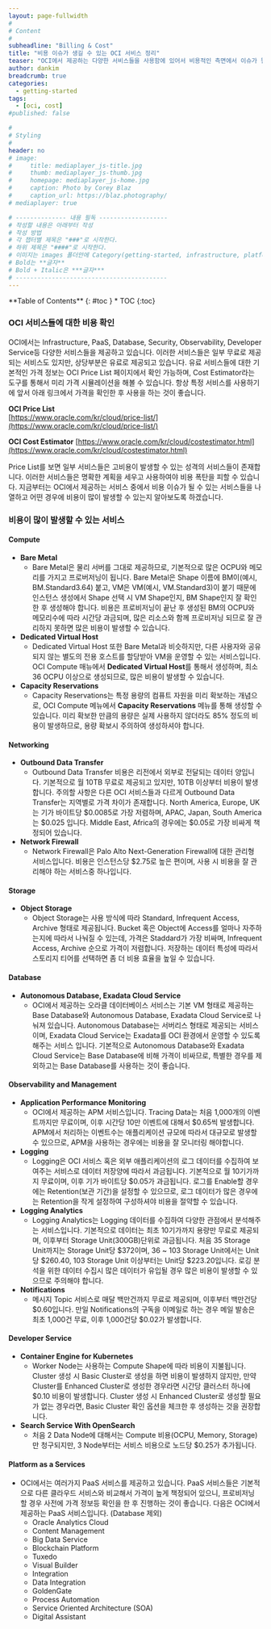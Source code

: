 ```yaml
---
layout: page-fullwidth
#
# Content
#
subheadline: "Billing & Cost"
title: "비용 이슈가 생길 수 있는 OCI 서비스 정리"
teaser: "OCI에서 제공하는 다양한 서비스들을 사용함에 있어서 비용적인 측면에서 이슈가 될 만한 내용들을 정리하였습니다."
author: dankim
breadcrumb: true
categories:
  - getting-started
tags:
  - [oci, cost]
#published: false

#
# Styling
#
header: no
# image:
#     title: mediaplayer_js-title.jpg
#     thumb: mediaplayer_js-thumb.jpg
#     homepage: mediaplayer_js-home.jpg
#     caption: Photo by Corey Blaz
#     caption_url: https://blaz.photography/
# mediaplayer: true

# -------------- 내용 필독 -------------------
# 작성할 내용은 아래부터 작성
# 작성 방법
# 각 챕터별 제목은 "###"로 시작한다.
# 하위 제목은 "####"로 시작한다.
# 이미지는 images 폴더안에 Category(getting-started, infrastructure, platform, database, aiml)에 넣고 사용 시 "../../images/카테고리명/이미지" 형태로 참조한다.
# Bold는 **글자**
# Bold + Italic은 ***글자***
# ------------------------------------------
---
```


<div class="panel radius" markdown="1">
**Table of Contents**
{: #toc }
*  TOC
{:toc}
</div>

### OCI 서비스들에 대한 비용 확인
OCI에서는 Infrastructure, PaaS, Database, Security, Observability, Developer Service등 다양한 서비스들을 제공하고 있습니다. 이러한 서비스들은 일부 무료로 제공되는 서비스도 있지만, 상당부분은 유료로 제공되고 있습니다. 유료 서비스들에 대한 기본적인 가격 정보는 OCI Price List 페이지에서 확인 가능하며, Cost Estimator라는 도구를 통해서 미리 가격 시뮬레이션을 해볼 수 있습니다. 항상 특정 서비스를 사용하기에 앞서 아래 링크에서 가격을 확인한 후 사용을 하는 것이 좋습니다.

**OCI Price List**  
[https://www.oracle.com/kr/cloud/price-list/](https://www.oracle.com/kr/cloud/price-list/)

**OCI Cost Estimator**
[https://www.oracle.com/kr/cloud/costestimator.html](https://www.oracle.com/kr/cloud/costestimator.html)

Price List를 보면 일부 서비스들은 고비용이 발생할 수 있는 성격의 서비스들이 존재합니다. 이러한 서비스들은 명확한 계획을 세우고 사용하여야 비용 폭탄을 피할 수 있습니다. 지금부터는 OCI에서 제공하는 서비스 중에서 비용 이슈가 될 수 있는 서비스들을 나열하고 어떤 경우에 비용이 많이 발생할 수 있는지 알아보도록 하겠습니다.

### 비용이 많이 발생할 수 있는 서비스
#### Compute
* **Bare Metal**
  * Bare Metal은 물리 서버를 그대로 제공하므로, 기본적으로 많은 OCPU와 메모리를 가지고 프로버저닝이 됩니다. Bare Metal은 Shape 이름에 BM이(예시, BM.Standard3.64) 붙고, VM은 VM(예시, VM.Standard3)이 붙기 때문에 인스턴스 생성에서 Shape 선택 시 VM Shape인지, BM Shape인지 잘 확인한 후 생성해야 합니다. 비용은 프로비저닝이 끝난 후 생성된 BM의 OCPU와 메모리수에 따라 시간당 과금되며, 많은 리소스와 함께 프로비저닝 되므로 잘 관리하지 못하면 많은 비용이 발생할 수 있습니다.
* **Dedicated Virtual Host**
  * Dedicated Virtual Host 또한 Bare Metal과 비슷하지만, 다른 사용자와 공유되지 않는 별도의 전용 호스트를 할당받아 VM을 운영할 수 있는 서비스입니다. OCI Compute 매뉴에서 **Dedicated Virtual Host**를 통해서 생성하며, 최소 36 OCPU 이상으로 생성되므로, 많은 비용이 발생할 수 있습니다.
* **Capacity Reservations**
  * Capacity Reservations는 특정 용량의 컴퓨트 자원을 미리 확보하는 개념으로, OCI Compute 메뉴에서 **Capacity Reservations** 메뉴를 통해 생성할 수 있습니다. 미리 확보한 만큼의 용량은 실제 사용하지 않더라도 85% 정도의 비용이 발생하므로, 용량 확보시 주의하여 생성하셔야 합니다.

#### Networking
* **Outbound Data Transfer**
  * Outbound Data Transfer 비용은 리전에서 외부로 전달되는 데이터 양입니다. 기본적으로 월 10TB 무료로 제공되고 있지만, 10TB 이상부터 비용이 발생합니다. 주의할 사항은 다른 OCI 서비스들과 다르게 Outbound Data Transfer는 지역별로 가격 차이가 존재합니다. North America, Europe, UK는 기가 바이트당 $0.0085로 가장 저렴하며, APAC, Japan, South America는 $0.025 입니다. Middle East, Africa의 경우에는 $0.05로 가장 비싸게 책정되어 있습니다.
* **Network Firewall**
  * Network Firewall은 Palo Alto Next-Generation Firewall에 대한 관리형 서비스입니다. 비용은 인스턴스당 $2.75로 높은 편이며, 사용 시 비용을 잘 관리해야 하는 서비스중 하나입니다.

#### Storage
* **Object Storage**
  * Object Storage는 사용 방식에 따라 Standard, Infrequent Access, Archive 형태로 제공됩니다. Bucket 혹은 Object에 Access를 얼마나 자주하는지에 따라서 나눠질 수 있는데, 가격은 Staddard가 가장 비싸며, Infrequent Access, Archive 순으로 가격이 저렴합니다. 저장하는 데이터 특성에 따라서 스토리지 티어를 선택하면 좀 더 비용 효율을 높일 수 있습니다.

#### Database
* **Autonomous Database, Exadata Cloud Service**
  * OCI에서 제공하는 오라클 데이터베이스 서비스는 기본 VM 형태로 제공하는 Base Database와 Autonomous Database, Exadata Cloud Service로 나눠져 있습니다. Autonomous Database는 서버리스 형태로 제공되는 서비스이며, Exadata Cloud Service는 Exadata를 OCI 환경에서 운영할 수 있도록 해주는 서비스 입니다. 기본적으로 Autonomous Database와 Exadata Cloud Service는 Base Database에 비해 가격이 비싸므로, 특별한 경우를 제외하고는 Base Database를 사용하는 것이 좋습니다.

#### Observability and Management
* **Application Performance Monitoring**
  * OCI에서 제공하는 APM 서비스입니다. Tracing Data는 처음 1,000개의 이벤트까지만 무료이며, 이후 시간당 10만 이벤트에 대해서 $0.65씩 발생합니다. APM에서 처리하는 이벤트수는 애플리케이션 규모에 따라서 대규모로 발생할 수 있으므로, APM을 사용하는 경우에는 비용을 잘 모니터링 해야합니다.
* **Logging**
  * Logging은 OCI 서비스 혹은 외부 애플리케이션의 로그 데이터를 수집하여 보여주는 서비스로 데이터 저장양에 따라서 과금됩니다. 기본적으로 월 10기가까지 무료이며, 이후 기가 바이트당 $0.05가 과금됩니다. 로그를 Enable할 경우에는 Retention(보관 기간)을 설정할 수 있으므로, 로그 데이터가 많은 경우에는 Retention을 작게 설정하여 구성하셔야 비용을 절약할 수 있습니다.
* **Logging Analytics**
  * Logging Analytics는 Logging 데이터를 수집하여 다양한 관점에서 분석해주는 서비스입니다. 기본적으로 데이터는 최초 10기가까지 용량만 무료로 제공되며, 이후부터 Storage Unit(300GB)단위로 과금됩니다. 처음 35 Storage Unit까지는 Storage Unit당 $372이며, 36 ~ 103 Storage Unit에서는 Unit당 $260.40, 103 Storage Unit 이상부터는 Unit당 $223.20입니다. 로깅 분석을 위한 데이터 수집시 많은 데이터가 유입될 경우 많은 비용이 발생할 수 있으므로 주의해야 합니다.
* **Notifications**
  * 메시지 Topic 서비스로 매달 백만건까지 무료로 제공되며, 이후부터 백만건당 $0.60입니다. 만일 Notifications의 구독을 이메일로 하는 경우 메일 발송은 최초 1,000건 무료, 이후 1,000건당 $0.02가 발생합니다.

#### Developer Service
* **Container Engine for Kubernetes**
  * Worker Node는 사용하는 Compute Shape에 따라 비용이 지불됩니다. Cluster 생성 시 Basic Cluster로 생성을 하면 비용이 발생하지 않지만, 만약 Cluster를 Enhanced Cluster로 생성한 경우라면 시간당 클러스터 하나에 $0.10 비용이 발생합니다. Cluster 생성 시 Enhanced Cluster로 생성할 필요가 없는 경우라면, Basic Cluster 확인 옵션을 체크한 후 생성하는 것을 권장합니다.
* **Search Service With OpenSearch**
  * 처음 2 Data Node에 대해서는 Compute 비용(OCPU, Memory, Storage)만 청구되지만, 3 Node부터는 서비스 비용으로 노드당 $0.25가 추가됩니다.

#### Platform as a Services
  * OCI에서는 여러가지 PaaS 서비스를 제공하고 있습니다. PaaS 서비스들은 기본적으로 다른 클라우드 서비스와 비교해서 가격이 높게 책정되어 있으니, 프로비저닝 할 경우 사전에 가격 정보등 확인을 한 후 진행하는 것이 좋습니다. 다음은 OCI에서 제공하는 PaaS 서비스입니다. (Database 제외)
    * Oracle Analytics Cloud
    * Content Management
    * Big Data Service
    * Blockchain Platform
    * Tuxedo
    * Visual Builder
    * Integration
    * Data Integration
    * GoldenGate
    * Process Automation
    * Service Oriented Architecture (SOA)
    * Digital Assistant

